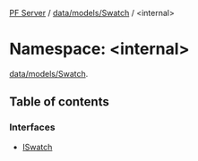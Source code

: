 [PF Server](../README.md) / [data/models/Swatch](data_models_Swatch.md) / <internal\>

# Namespace: <internal\>

[data/models/Swatch](data_models_Swatch.md).<internal>

## Table of contents

### Interfaces

- [ISwatch](../interfaces/data_models_Swatch._internal_.ISwatch.md)
